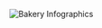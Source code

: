 ![Bakery Infographics]([http://url/to/img.png](https://github.com/Vanilla-Expanded/VanillaCookingExpanded-Bakery/blob/19e1cbdaa0091b54def6befdf0bc2b51d1ce2479/About/Infographics1.png))
